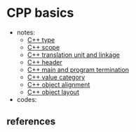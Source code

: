 # CPP basics
* notes:
    * [C++ type](https://github.com/lolyu/aoi/blob/master/cpp/msvc_cpp/02_cpp_basics/cpp_type_system.md)
    * [C++ scope](https://github.com/lolyu/aoi/blob/master/cpp/msvc_cpp/02_cpp_basics/cpp_scope.md)
    * [C++ translation unit and linkage](https://github.com/lolyu/aoi/blob/master/cpp/msvc_cpp/02_cpp_basics/cpp_translation_unit_and_linkage.md)
    * [C++ header](https://github.com/lolyu/aoi/blob/master/cpp/msvc_cpp/02_cpp_basics/cpp_header.md)
    * [C++ main and program termination](https://github.com/lolyu/aoi/blob/master/cpp/msvc_cpp/02_cpp_basics/cpp_main_and_termination.md)
    * [C++ value category](https://github.com/lolyu/aoi/blob/master/cpp/msvc_cpp/02_cpp_basics/cpp_value_category.md)
    * [C++ object alignment](https://github.com/lolyu/aoi/blob/master/cpp/msvc_cpp/02_cpp_basics/cpp_object_alignment.md)
    * [C++ object layout](https://github.com/lolyu/aoi/blob/master/cpp/msvc_cpp/02_cpp_basics/cpp_layout.md)
* codes:

## references

